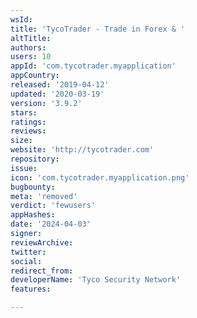 ```yaml
---
wsId: 
title: 'TycoTrader - Trade in Forex & '
altTitle: 
authors: 
users: 10
appId: 'com.tycotrader.myapplication'
appCountry: 
released: '2019-04-12'
updated: '2020-03-19'
version: '3.9.2'
stars: 
ratings: 
reviews: 
size: 
website: 'http://tycotrader.com'
repository: 
issue: 
icon: 'com.tycotrader.myapplication.png'
bugbounty: 
meta: 'removed'
verdict: 'fewusers'
appHashes: 
date: '2024-04-03'
signer: 
reviewArchive: 
twitter: 
social: 
redirect_from: 
developerName: 'Tyco Security Network'
features: 

---
```


